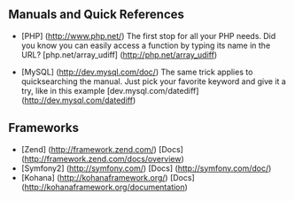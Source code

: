 Manuals and Quick References
----------------------------

* [PHP] (http://www.php.net/)
	The first stop for all your PHP needs.
	Did you know you can easily access a function by typing its name in the URL? [php.net/array_udiff] (http://php.net/array_udiff)
    
* [MySQL] (http://dev.mysql.com/doc/)
	The same trick applies to quicksearching the manual. Just pick your favorite keyword and give it a try, like in this example [dev.mysql.com/datediff] (http://dev.mysql.com/datediff)
    
Frameworks
----------

* [Zend] (http://framework.zend.com/) [Docs] (http://framework.zend.com/docs/overview)
* [Symfony2] (http://symfony.com/) [Docs] (http://symfony.com/doc/)
* [Kohana] (http://kohanaframework.org/) [Docs] (http://kohanaframework.org/documentation)
